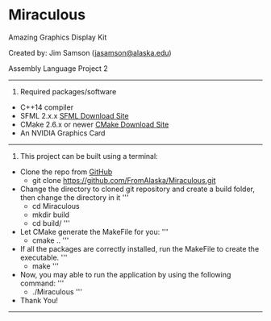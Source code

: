 # Miraculous
Amazing Graphics Display Kit 

Created by:
Jim Samson (jasamson@alaska.edu)

Assembly Language Project 2

---
1. Required packages/software
* C++14 compiler
* SFML 2.x.x [SFML Download Site](https://www.sfml-dev.org/download/sfml/2.4.2/)
* CMake 2.6.x or newer [CMake Download Site](https://cmake.org/download/)
* An NVIDIA Graphics Card
---

1. This project can be built using a terminal:
* Clone the repo from [GitHub](https://github.com) 
  * git clone https://github.com/FromAlaska/Miraculous.git
* Change the directory to cloned git repository and create a build folder, then change the directory in it
  '''
  * cd Miraculous
  * mkdir build
  * cd build/
  '''
* Let CMake generate the MakeFile for you:
  '''
  * cmake ..
  '''
* If all the packages are correctly installed, run the MakeFile to create the executable.
  '''
  * make
  '''
* Now, you may able to run the application by using the following command:
  '''
  * ./Miraculous
  '''
* Thank You!

---
